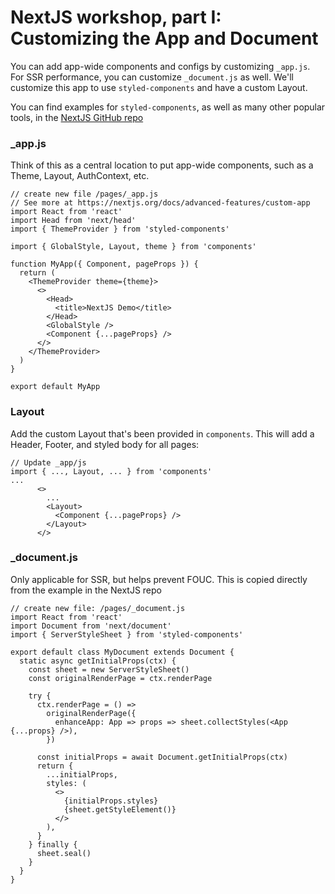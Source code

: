 # NextJS workshop, part I: Customizing the App and Document

You can add app-wide components and configs by customizing `_app.js`. For SSR performance, you can customize `_document.js` as well. We'll customize this app to use `styled-components` and have a custom Layout.

You can find examples for `styled-components`, as well as many other popular tools, in the [NextJS GitHub repo](https://github.com/vercel/next.js/tree/canary/examples)

### \_app.js

Think of this as a central location to put app-wide components, such as a Theme, Layout, AuthContext, etc.

```
// create new file /pages/_app.js
// See more at https://nextjs.org/docs/advanced-features/custom-app
import React from 'react'
import Head from 'next/head'
import { ThemeProvider } from 'styled-components'

import { GlobalStyle, Layout, theme } from 'components'

function MyApp({ Component, pageProps }) {
  return (
    <ThemeProvider theme={theme}>
      <>
        <Head>
          <title>NextJS Demo</title>
        </Head>
        <GlobalStyle />
        <Component {...pageProps} />
      </>
    </ThemeProvider>
  )
}

export default MyApp
```

### Layout

Add the custom Layout that's been provided in `components`. This will add a Header, Footer, and styled body for all pages:

```
// Update _app/js
import { ..., Layout, ... } from 'components'
...
      <>
        ...
        <Layout>
          <Component {...pageProps} />
        </Layout>
      </>
```

### \_document.js

Only applicable for SSR, but helps prevent FOUC. This is copied directly from the example in the NextJS repo

```
// create new file: /pages/_document.js
import React from 'react'
import Document from 'next/document'
import { ServerStyleSheet } from 'styled-components'

export default class MyDocument extends Document {
  static async getInitialProps(ctx) {
    const sheet = new ServerStyleSheet()
    const originalRenderPage = ctx.renderPage

    try {
      ctx.renderPage = () =>
        originalRenderPage({
          enhanceApp: App => props => sheet.collectStyles(<App {...props} />),
        })

      const initialProps = await Document.getInitialProps(ctx)
      return {
        ...initialProps,
        styles: (
          <>
            {initialProps.styles}
            {sheet.getStyleElement()}
          </>
        ),
      }
    } finally {
      sheet.seal()
    }
  }
}
```
